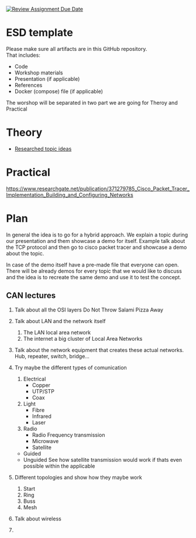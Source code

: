 [![Review Assignment Due Date](https://classroom.github.com/assets/deadline-readme-button-22041afd0340ce965d47ae6ef1cefeee28c7c493a6346c4f15d667ab976d596c.svg)](https://classroom.github.com/a/t1er-CAW)
# ESD template

Please make sure all artifacts are in this GitHub repository.  
That includes:

- Code
- Workshop materials
- Presentation (if applicable)
- References
- Docker (compose) file (if applicable)



The worshop will be separated in two part we are going for Theroy and Practical

# Theory

- [Researched topic ideas](topics.md)

# Practical

https://www.researchgate.net/publication/371279785_Cisco_Packet_Tracer_Implementation_Building_and_Configuring_Networks



# Plan 
In general the idea is to go for a hybrid approach. We explain a topic during our presentation and them showcase a demo for itself. Example talk about the TCP protocol and then go to cisco packet tracer and showcase a demo about the topic.

In case of the demo itself have a pre-made file that everyone can open. There will be already demos for every topic that we would like to discuss and the idea is to recreate the same demo and use it to test the concept.

## CAN lectures 

1. Talk about all the OSI layers Do Not Throw Salami Pizza Away
2. Talk about LAN and the network itself
   1. The LAN local area network
   2. The internet a big cluster of Local Area Networks
3. Talk about the network equipment that creates these actual networks. Hub, repeater, switch, bridge...
4. Try maybe the different types of comunication 
   1. Electrical
      - Copper
      - UTP/STP
      - Coax
   2. Light
      - Fibre
      - Infrared
      - Laser
   3. Radio
      - Radio Frequency transmission
      - Microwave
      - Satellite
   - Guided
   - Unguided
See how satellite transmission would work if thats even possible within the applicable

1. Different topologies and show how they maybe work
   1. Start
   2. Ring
   3. Buss
   4. Mesh
2. Talk about wireless
3. 
